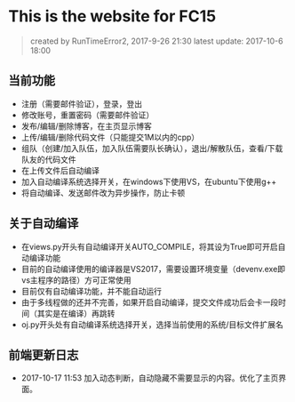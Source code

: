 # This is the website for FC15
> created by RunTimeError2, 2017-9-26 21:30
latest update: 2017-10-6 18:00

## 当前功能
- 注册（需要邮件验证），登录，登出
- 修改账号，重置密码（需要邮件验证）
- 发布/编辑/删除博客，在主页显示博客
- 上传/编辑/删除代码文件（只能提交1M以内的cpp）
- 组队（创建/加入队伍，加入队伍需要队长确认），退出/解散队伍，查看/下载队友的代码文件
- 在上传文件后自动编译
- 加入自动编译系统选择开关，在windows下使用VS，在ubuntu下使用g++
- 将自动编译、发送邮件改为异步操作，防止卡顿

## 关于自动编译
- 在views.py开头有自动编译开关AUTO_COMPILE，将其设为True即可开启自动编译功能
- 目前的自动编译使用的编译器是VS2017，需要设置环境变量（devenv.exe即vs主程序的路径）方可正常使用
- 目前仅有自动编译功能，并不能自动运行
- 由于多线程做的还并不完善，如果开启自动编译，提交文件成功后会卡一段时间（其实是在编译）再跳转
- oj.py开头处有自动编译系统选择开关，选择当前使用的系统/目标文件扩展名

## 前端更新日志
- 2017-10-17 11:53 加入动态判断，自动隐藏不需要显示的内容。优化了主页界面。